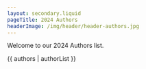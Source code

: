 ```yaml
---
layout: secondary.liquid
pageTitle: 2024 Authors
headerImage: /img/header/header-authors.jpg
---
```

Welcome to our 2024 Authors list. 


{{ authors | authorList }}